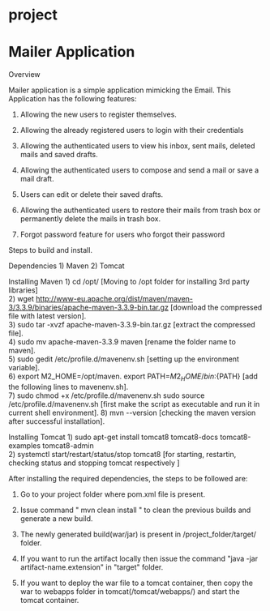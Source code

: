# project 
# Mailer Application

Overview

Mailer application is a simple application mimicking the Email.
This Application has the following features:
 1) Allowing the new users to register themselves.
 
 2) Allowing the already registered users to login with their credentials
 
 3) Allowing the authenticated users to view his inbox, sent mails, deleted mails and saved   	drafts.
 
 4) Allowing the authenticated users to compose and send a mail or save a mail draft.
 
 5) Users can edit or delete their saved drafts.
   
 6) Allowing the authenticated users to restore their mails from trash box or permanently  	delete the mails in trash box.
 
 7) Forgot password feature for users who forgot their password 
   
   
  Steps to build and install.
  
  Dependencies
  	1) Maven
  	2) Tomcat
  
  Installing Maven
  	1) cd /opt/   [Moving to /opt folder for installing 3rd party libraries] <br>
  	2) wget  http://www-eu.apache.org/dist/maven/maven-3/3.3.9/binaries/apache-maven-3.3.9-bin.tar.gz [download the compressed file with latest version].<br>
  	3) sudo tar -xvzf apache-maven-3.3.9-bin.tar.gz  [extract the compressed file].<br>
  	4) sudo mv apache-maven-3.3.9 maven  [rename the folder name to maven].<br>
  	5) sudo gedit /etc/profile.d/mavenenv.sh [setting up the environment variable].<br>
  	6) export M2_HOME=/opt/maven.
       export PATH=${M2_HOME}/bin:${PATH}  [add the following lines to mavenenv.sh].<br>
    7) sudo chmod +x /etc/profile.d/mavenenv.sh 
	   sudo source /etc/profile.d/mavenenv.sh  [first make the script as executable and run it in current shell environment].
	  8) mvn --version [checking the maven version after successful installation].<br>
  	 
   Installing Tomcat
     1) sudo apt-get install tomcat8 tomcat8-docs tomcat8-examples tomcat8-admin<br>
     2) systemctl start/restart/status/stop tomcat8 [for starting, restartin, checking status and stopping tomcat respectively ]<br>
      
  	
  	
  After installing the required dependencies, the steps to be followed are: 	
  	
   1) Go to your project folder where pom.xml file is present.
   2) Issue command " mvn clean install " to clean the previous builds and generate a new build.
   3) The newly generated build(war/jar) is present in /project_folder/target/ folder.
   4) If you want to run the artifact locally then issue the command "java -jar artifact-name.extension" in "target" folder.
   
   5) If you want to deploy the war file to a tomcat container, then copy the war to webapps folder in tomcat(/tomcat/webapps/) and           start the tomcat container.   

